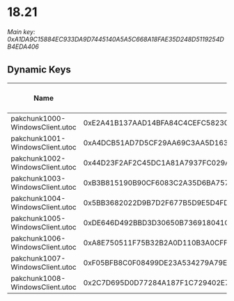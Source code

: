 # 18.21

###### *Main key: 0xA1DA9C15884EC933DA9D7445140A5A5C668A18FAE35D248D5119254DB4EDA406*

## Dynamic Keys

| Name                            | Key                                                                | High Res Textures |
|---------------------------------|--------------------------------------------------------------------|-------------------|
| pakchunk1000-WindowsClient.utoc | 0xE2A41B137AAD14BFA84C4CEFC582309761FA02C1BBCF5FF7CCD3BD24474739DF | ❌                 |
| pakchunk1001-WindowsClient.utoc | 0xA4DCB51AD7D5CF29AA69C3AA5D1635E04644BC8E594950F9005C658715C2E6A9 | ❌                 |
| pakchunk1002-WindowsClient.utoc | 0x44D23F2AF2C45DC1A81A7937FC029A61BC8999732D425F599AF97C12B78F0788 | ❌                 |
| pakchunk1003-WindowsClient.utoc | 0xB3B815190B90CF6083C2A35D6BA757411A87F66A55E8D505BB5CDAA038A14185 | ❌                 |
| pakchunk1004-WindowsClient.utoc | 0x5BB3682022D9B7D2F677B5D9E5D4FD82D23CD0CC8E8B393BB80F4BB7003F11DC | ❌                 |
| pakchunk1005-WindowsClient.utoc | 0xDE646D492BBD3D30650B736918041C15E9EDEBAD0FB678B81DB197F998F52880 | ❌                 |
| pakchunk1006-WindowsClient.utoc | 0xA8E750511F75B32B2A0D110B3A0CFF61567B3E269EF21A9CAE7616F747D7B6F5 | ❌                 |
| pakchunk1007-WindowsClient.utoc | 0xF05BFB8C0F08499DE23A534279A79E1A1F6B99157A42F2FBB1BB31E70613BE77 | ❌                 |
| pakchunk1008-WindowsClient.utoc | 0x2C7D695D0D77284A187F1C729402E7F23692D2DFFB22B5515663BC51789E6955 | ❌                 |
